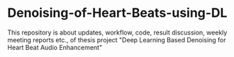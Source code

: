 # Denoising-of-Heart-Beats-using-DL
This repository is about updates, workflow, code, result discussion, weekly meeting reports etc., of thesis project "Deep Learning Based Denoising for Heart Beat Audio Enhancement"
